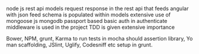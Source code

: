 node js rest api 
models request response in the rest api that feeds angular with json feed 
schema is populated within models 
extensive use of mongoose js mongodb 
passport based basic auth in authenticate middleware is used in the project
TDD is given extensive importance 

Bower, NPM, grunt, Karma to run tests in mocha should assertion library, Yo man scaffolding, JSlint, Uglify, Codesniff etc setup in grunt. 
